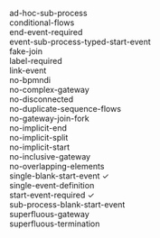 ad-hoc-sub-process                                                
conditional-flows                                                 
end-event-required                                                
event-sub-process-typed-start-event                               
fake-join                                                         
label-required                                                    
link-event                                                        
no-bpmndi                                                         
no-complex-gateway                                                
no-disconnected                                                   
no-duplicate-sequence-flows                                       
no-gateway-join-fork                                              
no-implicit-end                                                   
no-implicit-split                                                 
no-implicit-start                                                 
no-inclusive-gateway                                              
no-overlapping-elements                                           
single-blank-start-event   ✓                                       
single-event-definition                                           
start-event-required      ✓                                        
sub-process-blank-start-event                                     
superfluous-gateway                                               
superfluous-termination                                           

